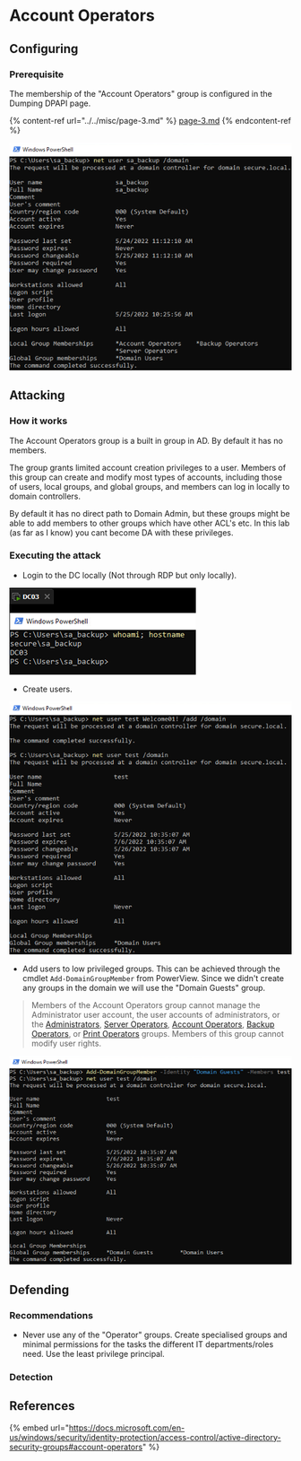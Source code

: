 # Account Operators

## Configuring

### Prerequisite&#x20;

The membership of the "Account Operators" group is configured in the Dumping DPAPI page.

{% content-ref url="../../misc/page-3.md" %}
[page-3.md](../../misc/page-3.md)
{% endcontent-ref %}

![](<../../../.gitbook/assets/image (54) (1).png>)

## Attacking

### How it works

The Account Operators group is a built in group in AD. By default it has no members.

The group grants limited account creation privileges to a user. Members of this group can create and modify most types of accounts, including those of users, local groups, and global groups, and members can log in locally to domain controllers.

By default it has no direct path to Domain Admin, but these groups might be able to add members to other groups which have other ACL's etc. In this lab (as far as I know) you cant become DA with these privileges.

### Executing the attack

* Login to the DC locally (Not through RDP but only locally).

![](<../../../.gitbook/assets/image (28).png>)

* Create users.

![](<../../../.gitbook/assets/image (65).png>)

* Add users to low privileged groups. This can be achieved through the cmdlet `Add-DomainGroupMember` from PowerView. Since we didn't create any groups in the domain we will use the "Domain Guests" group.

> Members of the Account Operators group cannot manage the Administrator user account, the user accounts of administrators, or the [Administrators](https://docs.microsoft.com/en-us/windows/security/identity-protection/access-control/active-directory-security-groups#bkmk-admins), [Server Operators](https://docs.microsoft.com/en-us/windows/security/identity-protection/access-control/active-directory-security-groups#bkmk-serveroperators), [Account Operators](https://docs.microsoft.com/en-us/windows/security/identity-protection/access-control/active-directory-security-groups#bkmk-accountoperators), [Backup Operators](https://docs.microsoft.com/en-us/windows/security/identity-protection/access-control/active-directory-security-groups#bkmk-backupoperators), or [Print Operators](https://docs.microsoft.com/en-us/windows/security/identity-protection/access-control/active-directory-security-groups#bkmk-printoperators) groups. Members of this group cannot modify user rights.



![](<../../../.gitbook/assets/image (62) (1) (1).png>)

## Defending

### Recommendations

* Never use any of the "Operator" groups. Create specialised groups and minimal permissions for the tasks the different IT departments/roles need. Use the least privilege principal.

### Detection



## References

{% embed url="https://docs.microsoft.com/en-us/windows/security/identity-protection/access-control/active-directory-security-groups#account-operators" %}
